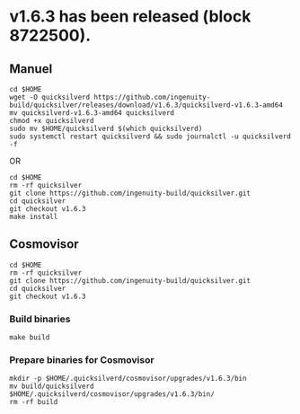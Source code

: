 # v1.6.3 has been released (block 8722500).

## Manuel
```
cd $HOME
wget -O quicksilverd https://github.com/ingenuity-build/quicksilver/releases/download/v1.6.3/quicksilverd-v1.6.3-amd64
mv quicksilverd-v1.6.3-amd64 quicksilverd
chmod +x quicksilverd
sudo mv $HOME/quicksilverd $(which quicksilverd)
sudo systemctl restart quicksilverd && sudo journalctl -u quicksilverd -f
```
OR
```
cd $HOME
rm -rf quicksilver
git clone https://github.com/ingenuity-build/quicksilver.git
cd quicksilver
git checkout v1.6.3
make install
```
## Cosmovisor
```
cd $HOME
rm -rf quicksilver
git clone https://github.com/ingenuity-build/quicksilver.git
cd quicksilver
git checkout v1.6.3
```
### Build binaries
```
make build
```
### Prepare binaries for Cosmovisor
```
mkdir -p $HOME/.quicksilverd/cosmovisor/upgrades/v1.6.3/bin
mv build/quicksilverd $HOME/.quicksilverd/cosmovisor/upgrades/v1.6.3/bin/
rm -rf build
```

